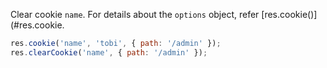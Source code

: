 Clear cookie `name`. For details about the `options` object, refer [res.cookie()](#res.cookie.

```js
res.cookie('name', 'tobi', { path: '/admin' });
res.clearCookie('name', { path: '/admin' });
```
